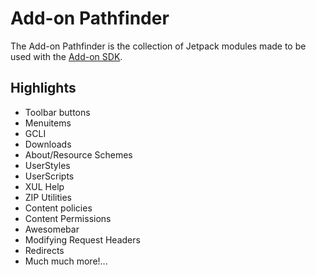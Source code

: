# Add-on Pathfinder

The Add-on Pathfinder is the collection of Jetpack modules made to be used with the
[Add-on SDK](https://github.com/mozilla/addon-sdk).

## Highlights

* Toolbar buttons
* Menuitems
* GCLI
* Downloads
* About/Resource Schemes
* UserStyles
* UserScripts
* XUL Help
* ZIP Utilities
* Content policies
* Content Permissions
* Awesomebar
* Modifying Request Headers
* Redirects
* Much much more!...
